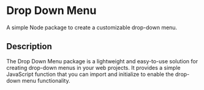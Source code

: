 # Drop Down Menu

A simple Node package to create a customizable drop-down menu.

## Description

The Drop Down Menu package is a lightweight and easy-to-use solution for creating drop-down menus in your web projects. It provides a simple JavaScript function that you can import and initialize to enable the drop-down menu functionality.
